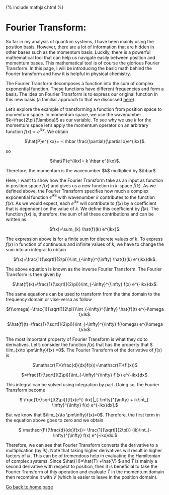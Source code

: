 {% include mathjax.html %}

# Fourier Transform:
So far in my analysis of quantum systems, I have been mainly using the position basis. However, there are a lot of information that are hidden in other bases such as the momentum basis. Luckily, there is a powerful mathematical tool that can help us navigate easily between position and momentum bases. This mathematical tool is of course the glorious Fourier Transform. In this page, I will be introducing the basic math behind the Fourier transform and how it is helpful in physical chemistry.

The Fourier Transform decomposes a function into the sum of complex exponential function. These functions have different frequencies and form a basis. The idea on Fourier Transform is to express our original function in this new basis (a familiar approach to that we discussed [here](/ChangeofBasis.md)).

Let’s explore the example of transforming a function from position space to momentum space. In momentum space, we use the wavenumber $k=\frac{2\pi}{\lambda}$ as our variable. To see why we use $k$ for the momentum space let’s apply the momentum operator on an arbitrary function $f(x)=e^{ikx}$. We obtain

<p align="center"> $\hat{P}e^{ikx}= -i \hbar \frac{\partial}{\partial x}e^{ikx}$. </p>
so 
<p align="center"> $\hat{P}e^{ikx}= k \hbar e^{ikx}$. </p>
Therefore, the momentum is the wavenumber $k$ multiplied by $\hbar$.

Here, I want to show how the Fourier Transform take as an input as function in position space $f(x)$ and gives us a new function in $k$-space $\hat{f}(k)$. As we defined above, the Fourier Transform specifies how much a complex exponential function $e^{ikx}$ with wavenumber $k$ contributes to the function $f(x)$.  As we would expect, each $e^{ikx}$ will contribute to $f(x)$ by a coefficient that is dependent on the value of $k$. We define this coefficient by $\hat{f}(k)$. The function $f(x)$ is, therefore, the sum of all these contributions and can be written as
<p align="center"> $f(x)=\sum_{k} \hat{f}(k) e^{ikx}$. </p>

The expression above is for a finite sum for discrete values of $k$. To express $f(x)$ in function of continuous and infinite values of $k$, we have to change the sum into an integral to obtain

<p align="center"> $f(x)=\frac{1}{\sqrt[]{2\pi}}\int_{-\infty}^{\infty} \hat{f}(k) e^{ikx}dk$. </p>

The above equation is known as the inverse Fourier Transform. The Fourier Transform is then given by
<p align="center"> $\hat{f}(k)=\frac{1}{\sqrt[]{2\pi}}\int_{-\infty}^{\infty} f(x) e^{-ikx}dx$. </p>


The same equations can be used to transform from the time domain to the frequency domain or vise-versa as follow
<p align="center"> $f(\omega)=\frac{1}{\sqrt[]{2\pi}}\int_{-\infty}^{\infty} \hat{f}(t) e^{-i\omega t}dk$. </p>
<p align="center"> $\hat{f}(t)=\frac{1}{\sqrt[]{2\pi}}\int_{-\infty}^{\infty} f(\omega) e^{i\omega t}dx$. </p>

The most important property of Fourier Transform is what they do to derivatives. Let’s consider the function $f(x)$ that has the property that $ \lim_{x\to \pm\infty}f(x) =0$. The Fourier Transform of the derivative of $f(x)$ is 

<p align="center"> $\mathscr{F}(\frac{d}{dx}f(x))=\mathscr{F}(f'(x))$ </p>
<p align="center"> $=\frac{1}{\sqrt[]{2\pi}}\int_{-\infty}^{\infty} f'(x) e^{-ikx}dx$. </p>

This integral can be solved using integration by part. Doing so, the Fourier Transform become 

<p align="center"> $ \frac{1}{\sqrt[]{2\pi}}[f(x)e^{-ikx}|_{-\infty}^{\infty} + ik\int_{-\infty}^{\infty} f(x) e^{-ikx}dx].$ </p>
But we know that $\lim_{x\to \pm\infty}f(x)=0$. Therefore, the first term in the equation above goes to zero and we obtain

<p align="center"> $ \mathscr{F}(\frac{d}{dx}f(x))= \frac{1}{\sqrt[]{2\pi}} (ik)\int_{-\infty}^{\infty} f(x) e^{-ikx}dx.$ </p>

Therefore, we can see that Fourier Transform converts the derivative to a multiplication (by $ik$). Note that taking higher derivatives will result in higher factors of $ik$. This can be of tremendous help in evaluating the Hamiltonian of complex systems. Since $\hat{H}=\hat{T} +\hat{V} $ and $\hat{T}$ is mainly a second derivative with respect to position, then it is beneficial to take the Fourier Transform of this operation and evaluate $\hat{T}$ in the momentum domain then recombine it with $\hat{V}$ (which is easier to leave in the position domain).

[Go back to home page](/README.md)
